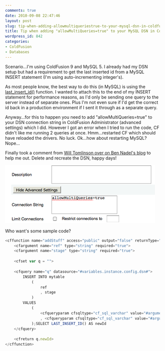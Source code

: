 ```yaml
---
comments: true
date: 2010-09-08 22:47:46
layout: post
slug: tip-when-adding-allowmultiqueriestrue-to-your-mysql-dsn-in-coldfusion
title: Tip when adding "allowMultiQueries=true" to your MySQL DSN in ColdFusion
wordpress_id: 842
categories:
- ColdFusion
- Databases
---
```


Scenario...I'm using ColdFusion 9 and MySQL 5. I already had my DSN setup but had a requirement to get the last inserted id from a MySQL INSERT statement (I'm using auto-incrementing integer's).

As most people know, the best way to do this (in MySQL) is using the [last_insert_id()](http://dev.mysql.com/doc/refman/5.0/en/information-functions.html#function_last-insert-id) function. I wanted to attach this to the end of my INSERT statement for performance reasons, as I'd only be sending one query to the server instead of separate ones. Plus I'm not even sure if  I'd get the correct id back in a production environment if I sent it through as a separate query.

Anyway...for this to happen you need to add "allowMultiQueries=true" to your DSN connection string in ColdFusion Administrator (advanced settings) which I did. However I got an error when I tried to run the code, CF didn't like me running 2 queries at once. Hmm...restarted CF which should have reloaded the drivers. No luck. Ok...how about restarting MySQL? Nope...

Finally took a comment from [Will Tomlinson over on Ben Nadel's blog](http://www.bennadel.com/blog/1209-Turning-On-Multiple-Statements-In-ColdFusion-8-MySQL-4-5-Datasource.htm) to help me out. Delete and recreate the DSN, happy days!

![](/images/uploads/2010/09/cfadmin.png)

Who want's some sample code?

``` javascript
<cffunction name="addStuff" access="public" output="false" returnType="numeric">
	<cfargument name="ref" type="string" required="true">
	<cfargument name="stage" type="string" required="true">

	<cfset var q = "">

	<cfquery name="q" datasource="#variables.instance.config.dsn#">
		INSERT INTO mytable
			(
				ref
				, stage
			)
		VALUES
			(
				<cfqueryparam cfsqltype="cf_sql_varchar" value="#arguments.ref#">
				, <cfqueryparam cfsqltype="cf_sql_varchar" value="#arguments.stage#">
			);SELECT LAST_INSERT_ID() AS newId
	</cfquery>

	<cfreturn q.newId>
</cffunction>
```
